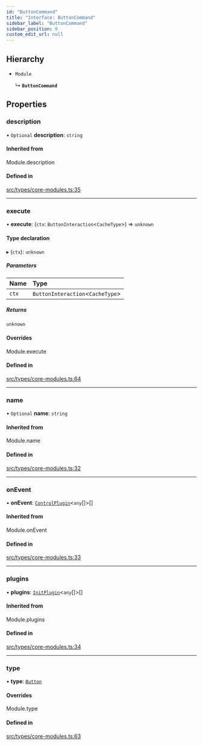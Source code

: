 ```yaml
---
id: "ButtonCommand"
title: "Interface: ButtonCommand"
sidebar_label: "ButtonCommand"
sidebar_position: 0
custom_edit_url: null
---
```


## Hierarchy

- `Module`

  ↳ **`ButtonCommand`**

## Properties

### description

• `Optional` **description**: `string`

#### Inherited from

Module.description

#### Defined in

[src/types/core-modules.ts:35](https://github.com/sern-handler/handler/blob/5e3dcf8/src/types/core-modules.ts#L35)

___

### execute

• **execute**: (`ctx`: `ButtonInteraction`<`CacheType`\>) => `unknown`

#### Type declaration

▸ (`ctx`): `unknown`

##### Parameters

| Name | Type |
| :------ | :------ |
| `ctx` | `ButtonInteraction`<`CacheType`\> |

##### Returns

`unknown`

#### Overrides

Module.execute

#### Defined in

[src/types/core-modules.ts:64](https://github.com/sern-handler/handler/blob/5e3dcf8/src/types/core-modules.ts#L64)

___

### name

• `Optional` **name**: `string`

#### Inherited from

Module.name

#### Defined in

[src/types/core-modules.ts:32](https://github.com/sern-handler/handler/blob/5e3dcf8/src/types/core-modules.ts#L32)

___

### onEvent

• **onEvent**: [`ControlPlugin`](ControlPlugin.md)<`any`[]\>[]

#### Inherited from

Module.onEvent

#### Defined in

[src/types/core-modules.ts:33](https://github.com/sern-handler/handler/blob/5e3dcf8/src/types/core-modules.ts#L33)

___

### plugins

• **plugins**: [`InitPlugin`](InitPlugin.md)<`any`[]\>[]

#### Inherited from

Module.plugins

#### Defined in

[src/types/core-modules.ts:34](https://github.com/sern-handler/handler/blob/5e3dcf8/src/types/core-modules.ts#L34)

___

### type

• **type**: [`Button`](../enums/CommandType.md#button)

#### Overrides

Module.type

#### Defined in

[src/types/core-modules.ts:63](https://github.com/sern-handler/handler/blob/5e3dcf8/src/types/core-modules.ts#L63)
